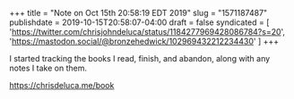 +++
title = "Note on Oct 15th 20:58:19 EDT 2019"
slug = "1571187487"
publishdate = 2019-10-15T20:58:07-04:00
draft = false
syndicated = [ 'https://twitter.com/chrisjohndeluca/status/1184277969428086784?s=20', 'https://mastodon.social/@bronzehedwick/102969432212234430' ]
+++

I started tracking the books I read, finish, and abandon, along with any notes I take on them.

https://chrisdeluca.me/book
